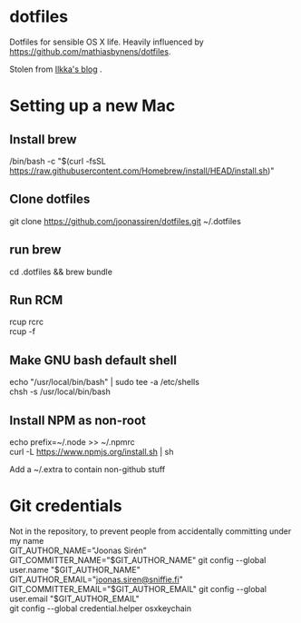# dotfiles

Dotfiles for sensible OS X life. Heavily influenced by
https://github.com/mathiasbynens/dotfiles.

Stolen from [Ilkka's blog](http://sirile.github.io/2015/01/26/setting-up-mac.html) .

# Setting up a new Mac

## Install brew
/bin/bash -c "$(curl -fsSL https://raw.githubusercontent.com/Homebrew/install/HEAD/install.sh)"  

## Clone dotfiles
git clone https://github.com/joonassiren/dotfiles.git ~/.dotfiles  

## run brew
cd .dotfiles && brew bundle 

## Run RCM
rcup rcrc  
rcup -f  

## Make GNU bash default shell
echo "/usr/local/bin/bash" | sudo tee -a /etc/shells  
chsh -s /usr/local/bin/bash  

## Install NPM as non-root
echo prefix=~/.node >> ~/.npmrc  
curl -L https://www.npmjs.org/install.sh | sh  

Add a ~/.extra to contain non-github stuff

# Git credentials
Not in the repository, to prevent people from accidentally committing under my name  
GIT_AUTHOR_NAME="Joonas Sirén"  
GIT_COMMITTER_NAME="$GIT_AUTHOR_NAME"  
git config --global user.name "$GIT_AUTHOR_NAME"  
GIT_AUTHOR_EMAIL="joonas.siren@sniffie.fi"  
GIT_COMMITTER_EMAIL="$GIT_AUTHOR_EMAIL"  
git config --global user.email "$GIT_AUTHOR_EMAIL"  
git config --global credential.helper osxkeychain  

